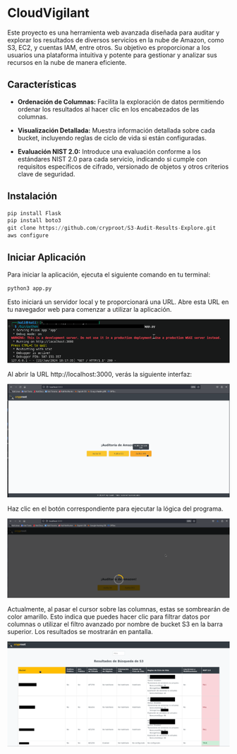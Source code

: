 # CloudVigilant

Este proyecto es una herramienta web avanzada diseñada para auditar y explorar los resultados de diversos servicios en la nube de Amazon, como S3, EC2, y cuentas IAM, entre otros. Su objetivo es proporcionar a los usuarios una plataforma intuitiva y potente para gestionar y analizar sus recursos en la nube de manera eficiente.

## Características

- **Ordenación de Columnas:** Facilita la exploración de datos permitiendo ordenar los resultados al hacer clic en los encabezados de las columnas.

- **Visualización Detallada:** Muestra información detallada sobre cada bucket, incluyendo reglas de ciclo de vida si están configuradas.
  
- **Evaluación NIST 2.0:** Introduce una evaluación conforme a los estándares NIST 2.0 para cada servicio, indicando si cumple con requisitos específicos de cifrado, versionado de objetos y otros criterios clave de seguridad.


## Instalación
```python
pip install Flask
pip install boto3
git clone https://github.com/cryproot/S3-Audit-Results-Explore.git
aws configure
```
## Iniciar Aplicación
Para iniciar la aplicación, ejecuta el siguiente comando en tu terminal:
```python
python3 app.py
```
Esto iniciará un servidor local y te proporcionará una URL. Abre esta URL en tu navegador web para comenzar a utilizar la aplicación.

![Localhost1](imagen3.png)

Al abrir la URL http://localhost:3000, verás la siguiente interfaz:

![Localhost2](Imagenes/figura1.png)

Haz clic en el botón correspondiente para ejecutar la lógica del programa.

![Localhost2](resultados2.2.png)

Actualmente, al pasar el cursor sobre las columnas, estas se sombrearán de color amarillo. Esto indica que puedes hacer clic para filtrar datos por columnas o utilizar el filtro avanzado por nombre de bucket S3 en la barra superior. Los resultados se mostrarán en pantalla.

![Localhost23](resultados.png)

